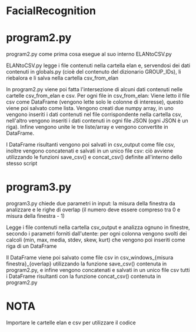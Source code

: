 # FacialRecognition
# program2.py
program2.py come prima cosa esegue al suo interno ELANtoCSV.py

ELANtoCSV.py legge i file contenuti nella cartella elan e, servendosi dei dati contenuti in globals.py (cioè del contenuto del dizionario GROUP_IDs), li riebalora e li salva nella cartella csv_from_elan

In program2.py viene poi fatta l'intersezione di alcuni dati contenuti nelle cartelle csv_from_elan e csv.
Per ogni file in csv_from_elan: 
Viene letto il file csv come DataFrame (vengono lette solo le colonne di interesse), questo viene poi salvato come lista.
Vengono creati due numpy array, in uno vengono inseriti i dati contenuti nel file corrispondente nella cartella csv, nell'altro vengono inseriti i dati contenuti in ogni file JSON (ogni JSON è un riga).
Infine vengono unite le tre liste/array e vengono convertite in DataFrame.

I DataFrame risultanti vengono poi salvati in csv_output come file csv, inoltre vengono concatenati e salvati in un unico file csv: ciò avviene utilizzando le funzioni save_csv() e concat_csv() definite all'interno dello stesso script

# program3.py
program3.py chiede due parametri in input: la misura della finestra da analizzare e le righe di overlap (il numero deve essere compreso tra 0 e misura della finestra - 1)

Legge i file contenuti nella cartella csv_output e analizza ognuno in finestre, secondo i parametri forniti dall'utente: per ogni colonna vengono svolti dei calcoli (min, max, media, stdev, skew, kurt) che vengono poi inseriti come riga di un DataFrame

Il DataFrame viene poi salvato come file csv in csv_windows_{misura finestra}_{overlap} utilizzando la funzione save_csv() contenuta in program2.py, e infine vengono concatenati e salvati in un unico file csv tutti i DataFrame risultanti con la funzione concat_csv() contenuta in program2.py


# NOTA
Importare le cartelle elan e csv per utilizzare il codice
